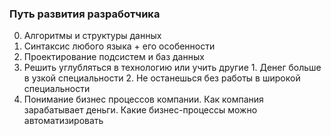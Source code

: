 ### Путь развития разработчика
  0. Алгоритмы и структуры данных
  1. Синтаксис любого языка + его особенности
  2. Проектирование подсистем и баз данных
  3. Решить углубляться в технологию или учить другие
    1. Денег больше в узкой специальности
    2. Не останешься без работы в широкой специальности
  4. Понимание бизнес процессов компании. Как компания зарабатывает деньги. Какие бизнес-процессы можно автоматизировать